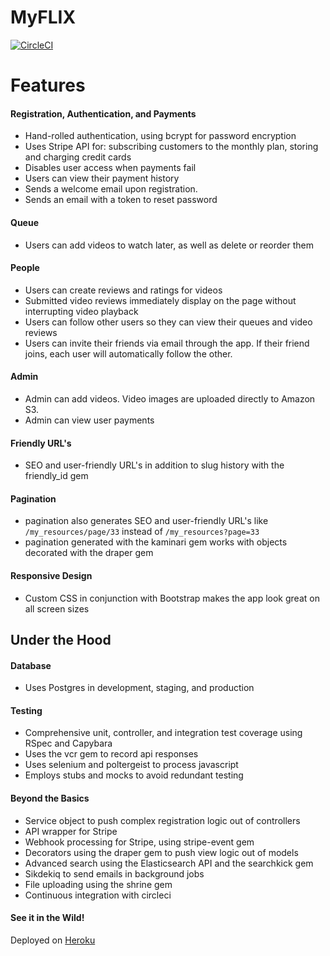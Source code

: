 # MyFLIX
[![CircleCI](https://circleci.com/gh/durrellchamorro/myflix2/tree/master.svg?style=svg)](https://circleci.com/gh/durrellchamorro/myflix2/tree/master)
# Features

#### Registration, Authentication, and Payments
* Hand-rolled authentication, using bcrypt for password encryption
* Uses Stripe API for: subscribing customers to the monthly plan, storing and charging credit cards
* Disables user access when payments fail
* Users can view their payment history
* Sends a welcome email upon registration.
* Sends an email with a token to reset password

#### Queue
* Users can add videos to watch later, as well as delete or reorder them

#### People
* Users can create reviews and ratings for videos
* Submitted video reviews immediately display on the page without interrupting video playback
* Users can follow other users so they can view their queues and video reviews
* Users can invite their friends via email through the app. If their friend joins, each user will automatically follow the other.

#### Admin
* Admin can add videos. Video images are uploaded directly to Amazon S3.
* Admin can view user payments

#### Friendly URL's
* SEO and user-friendly URL's in addition to slug history with the friendly_id gem

#### Pagination
* pagination also generates SEO and user-friendly URL's like `/my_resources/page/33` instead of `/my_resources?page=33`
* pagination generated with the kaminari gem works with objects decorated with the draper gem

#### Responsive Design
* Custom CSS in conjunction with Bootstrap makes the app look great on all screen sizes

## Under the Hood

#### Database
* Uses Postgres in development, staging, and production

#### Testing
* Comprehensive unit, controller, and integration test coverage using RSpec and Capybara
* Uses the vcr gem to record api responses
* Uses selenium and poltergeist to process javascript
* Employs stubs and mocks to avoid redundant testing

#### Beyond the Basics
* Service object to push complex registration logic out of controllers
* API wrapper for Stripe
* Webhook processing for Stripe, using stripe-event gem
* Decorators using the draper gem to push view logic out of models
* Advanced search using the Elasticsearch API and the searchkick gem
* Sikdekiq to send emails in background jobs
* File uploading using the shrine gem
* Continuous integration with circleci
#### See it in the Wild!
Deployed on [Heroku]

[Heroku]: <https://durrellsnetflix.herokuapp.com>

